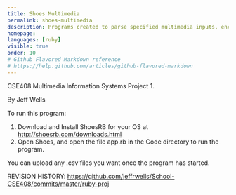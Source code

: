 ```yaml
---
title: Shoes Multimedia
permalink: shoes-multimedia
description: Programs created to parse specified multimedia inputs, encode into bitstream and decode. Built in Ruby and Shoes. For CSE408
homepage: 
languages: [ruby]
visible: true
order: 10
# Github Flavored Markdown reference
# https://help.github.com/articles/github-flavored-markdown
---
```



CSE408 Multimedia Information Systems
Project 1.

By Jeff Wells


To run this program:

1. Download and Install ShoesRB for your OS at http://shoesrb.com/downloads.html
2. Open Shoes, and open the file app.rb in the Code directory to run the program.

You can upload any .csv files you want once the program has started.



REVISION HISTORY: https://github.com/jeffrwells/School-CSE408/commits/master/ruby-proj